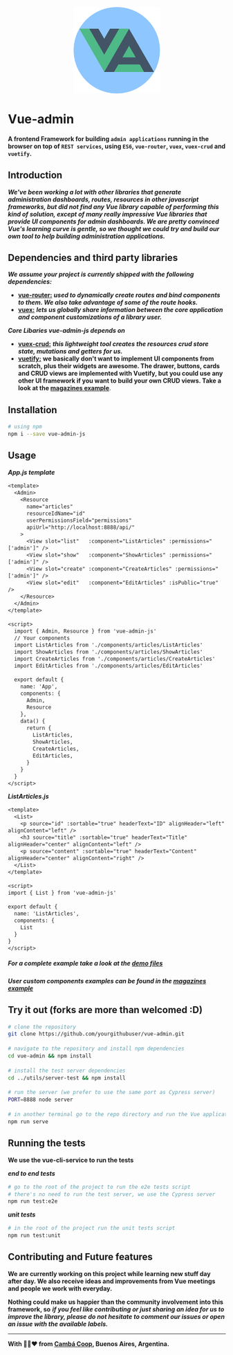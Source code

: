 
<div style="text-align: center">
  <img style="text-align: center" src="public/logo.png" width="200">
</div>

# Vue-admin

#### A frontend Framework for building `admin applications` running in the browser on top of `REST services`, using `ES6`, `vue-router`, `vuex`, `vuex-crud` and `vuetify`.

## Introduction

***We've been working a lot with other libraries that generate administration dashboards, routes, resources in other javascript frameworks, but did not find any Vue library capable of performing this kind of solution, except of many really impressive Vue libraries that provide UI components for admin dashboards. We are pretty convinced Vue's learning curve is gentle, so we thought we could try and build our own tool to help building administration applications.***

## Dependencies and third party libraries

***We assume your project is currently shipped with the following dependencies:***

+   [**vue-router:**](https://github.com/vuejs/vue-router) ***used to dynamically create routes and bind components to them. We also take advantage of some of the route hooks.***
+   [**vuex:**](https://github.com/vuejs/vuex) ***lets us globally share information between the core application and component customizations of a library user.***

***Core Libaries vue-admin-js depends on***

+   [**vuex-crud:**](https://github.com/JiriChara/vuex-crud) ***this lightweight tool creates the resources crud store state, mutations and getters for us.***
+   [**vuetify:**](https://github.com/vuetifyjs/vuetify) **we basically don't want to implement UI components from scratch, plus their widgets are awesome. The drawer, buttons, cards and CRUD views are implemented with Vuetify, but you could use any other UI framework if you want to build your own CRUD views. Take a look at the [magazines example](/demo/components/magazines)**.

## Installation

```bash
# using npm
npm i --save vue-admin-js
```

## Usage

***App.js template***
```vue
<template>
  <Admin>
    <Resource
      name="articles"
      resourceIdName="id"
      userPermissionsField="permissions"
      apiUrl="http://localhost:8888/api/"
    >
      <View slot="list"   :component="ListArticles" :permissions="['admin']" />
      <View slot="show"   :component="ShowArticles" :permissions="['admin']" />
      <View slot="create" :component="CreateArticles" :permissions="['admin']" />
      <View slot="edit"   :component="EditArticles" :isPublic="true" />
    </Resource>
  </Admin>
</template>

<script>
  import { Admin, Resource } from 'vue-admin-js'
  // Your components
  import ListArticles from './components/articles/ListArticles'
  import ShowArticles from './components/articles/ShowArticles'
  import CreateArticles from './components/articles/CreateArticles'
  import EditArticles from './components/articles/EditArticles'

  export default {
    name: 'App',
    components: {
      Admin,
      Resource
    },
    data() {
      return {
        ListArticles,
        ShowArticles,
        CreateArticles,
        EditArticles,
      }
    }
  }
</script>
```

***ListArticles.js***
```vue
<template>
  <List>
    <p source="id" :sortable="true" headerText="ID" alignHeader="left" alignContent="left" />
    <h3 source="title" :sortable="true" headerText="Title" alignHeader="center" alignContent="left" />
    <p source="content" :sortable="true" headerText="Content" alignHeader="center" alignContent="right" />
  </List>
</template>

<script>
import { List } from 'vue-admin-js'

export default {
  name: 'ListArticles',
  components: {
    List
  }
}
</script>
```

##### For a complete example take a look at the [demo files](/demo)

##### User custom components examples can be found in the [magazines example](/demo/components/magazines)

## Try it out (forks are more than welcomed :D)

```bash
# clone the repository
git clone https://github.com/yourgithubuser/vue-admin.git

# navigate to the repository and install npm dependencies
cd vue-admin && npm install

# install the test server dependencies
cd ../utils/server-test && npm install

# run the server (we prefer to use the same port as Cypress server)
PORT=8888 node server

# in another terminal go to the repo directory and run the Vue application
npm run serve
```

## Running the tests

**We use the vue-cli-service to run the tests**

***end to end tests***
```bash
# go to the root of the project to run the e2e tests script
# there's no need to run the test server, we use the Cypress server
npm run test:e2e
```

***unit tests***
```bash
# in the root of the project run the unit tests script
npm run test:unit
```

## Contributing and Future features

**We are currently working on this project while learning new stuff day after day. We also receive ideas and improvements from Vue meetings and people we work with everyday.**

**Nothing could make us happier than the community involvement into this framework, so**
***if you feel like contributing or just sharing an idea for us to improve the library, please do not hesitate to comment our issues or open an issue with the available labels.***

---

**With :green_heart::purple_heart::heart: from [Cambá Coop](https://camba.coop), Buenos Aires, Argentina.**

